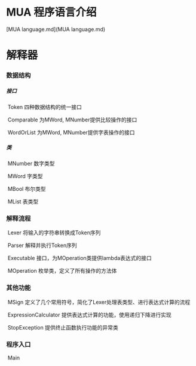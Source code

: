 # MUA 程序语言介绍

[MUA language.md](MUA language.md)

# 解释器

### 数据结构

##### 接口

​	Token 四种数据结构的统一接口

​	Comparable 为MWord, MNumber提供比较操作的接口

​	WordOrList 为MWord, MNumber提供字表操作的接口

##### 类

​	MNumber 数字类型

​	MWord 字类型

​	MBool 布尔类型

​	MList 表类型

### 解释流程

​	Lexer 将输入的字符串转换成Token序列

​	Parser 解释并执行Token序列

​	Executable 接口，为MOperation类提供lambda表达式的接口

​	MOperation 枚举类，定义了所有操作的方法体

### 其他功能

​	MSign 定义了几个常用符号，简化了Lexer处理表类型、进行表达式计算的流程

​	ExpressionCalculator 提供表达式计算的功能，使用递归下降进行实现

​	StopException 提供终止函数执行功能的异常类

### 程序入口

​	Main